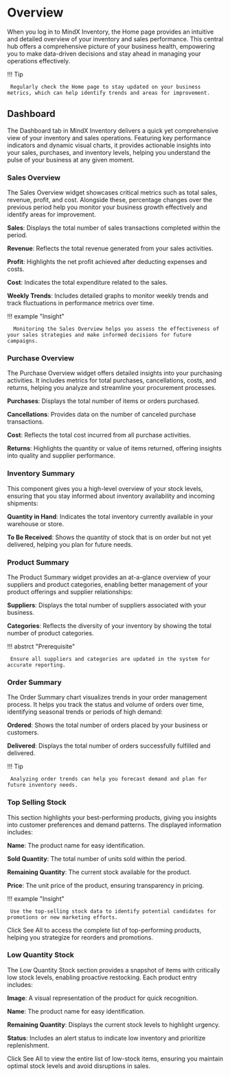 # **Overview**

When you log in to MindX Inventory, the Home page provides an intuitive and detailed overview of your inventory and sales performance. This central hub offers a comprehensive picture of your business health, empowering you to make data-driven decisions and stay ahead in managing your operations effectively.

!!! Tip

     Regularly check the Home page to stay updated on your business metrics, which can help identify trends and areas for improvement.

## **Dashboard**

The Dashboard tab in MindX Inventory delivers a quick yet comprehensive view of your inventory and sales operations. Featuring key performance indicators and dynamic visual charts, it provides actionable insights into your sales, purchases, and inventory levels, helping you understand the pulse of your business at any given moment.

### **Sales Overview**

The Sales Overview widget showcases critical metrics such as total sales, revenue, profit, and cost. Alongside these, percentage changes over the previous period help you monitor your business growth effectively and identify areas for improvement.

**Sales**: Displays the total number of sales transactions completed within the period.

**Revenue**: Reflects the total revenue generated from your sales activities.

**Profit**: Highlights the net profit achieved after deducting expenses and costs.

**Cost**: Indicates the total expenditure related to the sales.

**Weekly Trends**: Includes detailed graphs to monitor weekly trends and track fluctuations in performance metrics over time.

!!! example "Insight"

      Monitoring the Sales Overview helps you assess the effectiveness of your sales strategies and make informed decisions for future campaigns.

### **Purchase Overview**

The Purchase Overview widget offers detailed insights into your purchasing activities. It includes metrics for total purchases, cancellations, costs, and returns, helping you analyze and streamline your procurement processes.

**Purchases**: Displays the total number of items or orders purchased.

**Cancellations**: Provides data on the number of canceled purchase transactions.

**Cost**: Reflects the total cost incurred from all purchase activities.

**Returns**: Highlights the quantity or value of items returned, offering insights into quality and supplier performance.

### **Inventory Summary**

This component gives you a high-level overview of your stock levels, ensuring that you stay informed about inventory availability and incoming shipments:

**Quantity in Hand**: Indicates the total inventory currently available in your warehouse or store.

**To Be Received**: Shows the quantity of stock that is on order but not yet delivered, helping you plan for future needs.

### **Product Summary**

The Product Summary widget provides an at-a-glance overview of your suppliers and product categories, enabling better management of your product offerings and supplier relationships:

**Suppliers**: Displays the total number of suppliers associated with your business.

**Categories**: Reflects the diversity of your inventory by showing the total number of product categories.

!!! abstrct "Prerequisite"

     Ensure all suppliers and categories are updated in the system for accurate reporting.

### **Order Summary**

The Order Summary chart visualizes trends in your order management process. It helps you track the status and volume of orders over time, identifying seasonal trends or periods of high demand:

**Ordered**: Shows the total number of orders placed by your business or customers.

**Delivered**: Displays the total number of orders successfully fulfilled and delivered.

!!! Tip

     Analyzing order trends can help you forecast demand and plan for future inventory needs.

### **Top Selling Stock**

This section highlights your best-performing products, giving you insights into customer preferences and demand patterns. The displayed information includes:

**Name**: The product name for easy identification.

**Sold Quantity**: The total number of units sold within the period.

**Remaining Quantity**: The current stock available for the product.

**Price**: The unit price of the product, ensuring transparency in pricing.

!!! example "Insight"

     Use the top-selling stock data to identify potential candidates for promotions or new marketing efforts.

Click See All to access the complete list of top-performing products, helping you strategize for reorders and promotions.

### **Low Quantity Stock**

The Low Quantity Stock section provides a snapshot of items with critically low stock levels, enabling proactive restocking. Each product entry includes:

**Image**: A visual representation of the product for quick recognition.

**Name**: The product name for easy identification.

**Remaining Quantity**: Displays the current stock levels to highlight urgency.

**Status**: Includes an alert status to indicate low inventory and prioritize replenishment.

Click See All to view the entire list of low-stock items, ensuring you maintain optimal stock levels and avoid disruptions in sales.
